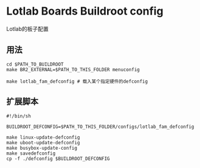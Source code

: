 # Lotlab Boards Buildroot config

Lotlab的板子配置

## 用法

```
cd $PATH_TO_BUILDROOT
make BR2_EXTERNAL=$PATH_TO_THIS_FOLDER menuconfig

make lotlab_fam_defconfig # 载入某个指定硬件的defconfig
```

## 扩展脚本

```
#!/bin/sh

BUILDROOT_DEFCONFIG=$PATH_TO_THIS_FOLDER/configs/lotlab_fam_defconfig

make linux-update-defconfig
make uboot-update-defconfig
make busybox-update-config
make savedefconfig
cp -f ./defconfig $BUILDROOT_DEFCONFIG
```
